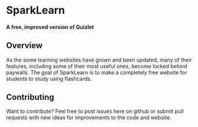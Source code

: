 # SparkLearn
#### A free, improved version of Quizlet

## Overview

As the some learning websites have grown and been updated, many of their features, including some of their most useful ones, become locked behind paywalls. The goal of SparkLearn is to make a completely free website for students to study using flashcards.

## Contributing

Want to contribute? Feel free to post issues here on github or submit pull requests with new ideas for improvements to the code and website.